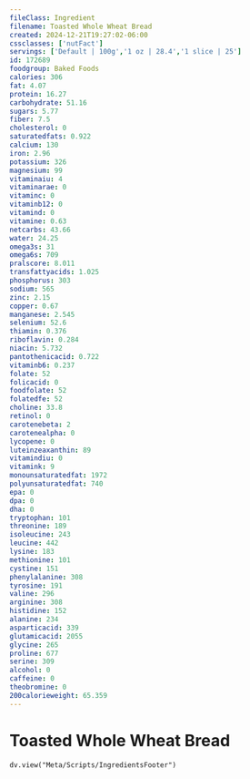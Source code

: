 ```yaml
---
fileClass: Ingredient
filename: Toasted Whole Wheat Bread
created: 2024-12-21T19:27:02-06:00
cssclasses: ['nutFact']
servings: ['Default | 100g','1 oz | 28.4','1 slice | 25']
id: 172689
foodgroup: Baked Foods
calories: 306
fat: 4.07
protein: 16.27
carbohydrate: 51.16
sugars: 5.77
fiber: 7.5
cholesterol: 0
saturatedfats: 0.922
calcium: 130
iron: 2.96
potassium: 326
magnesium: 99
vitaminaiu: 4
vitaminarae: 0
vitaminc: 0
vitaminb12: 0
vitamind: 0
vitamine: 0.63
netcarbs: 43.66
water: 24.25
omega3s: 31
omega6s: 709
pralscore: 8.011
transfattyacids: 1.025
phosphorus: 303
sodium: 565
zinc: 2.15
copper: 0.67
manganese: 2.545
selenium: 52.6
thiamin: 0.376
riboflavin: 0.284
niacin: 5.732
pantothenicacid: 0.722
vitaminb6: 0.237
folate: 52
folicacid: 0
foodfolate: 52
folatedfe: 52
choline: 33.8
retinol: 0
carotenebeta: 2
carotenealpha: 0
lycopene: 0
luteinzeaxanthin: 89
vitamindiu: 0
vitamink: 9
monounsaturatedfat: 1972
polyunsaturatedfat: 740
epa: 0
dpa: 0
dha: 0
tryptophan: 101
threonine: 189
isoleucine: 243
leucine: 442
lysine: 183
methionine: 101
cystine: 151
phenylalanine: 308
tyrosine: 191
valine: 296
arginine: 308
histidine: 152
alanine: 234
asparticacid: 339
glutamicacid: 2055
glycine: 265
proline: 677
serine: 309
alcohol: 0
caffeine: 0
theobromine: 0
200calorieweight: 65.359
---
```


# Toasted Whole Wheat Bread

```dataviewjs
dv.view("Meta/Scripts/IngredientsFooter")
```
